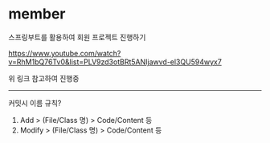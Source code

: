# member
스프링부트를 활용하여 회원 프로젝트 진행하기

https://www.youtube.com/watch?v=RhM1bQ76Tv0&list=PLV9zd3otBRt5ANIjawvd-el3QU594wyx7

위 링크 참고하여 진행중

-----
커밋시 이름 규칙?
1. Add > (File/Class 명) > Code/Content 등
2. Modify > (File/Class 명) > Code/Content 등